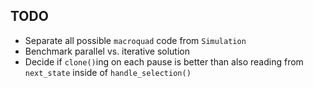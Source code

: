 ## TODO
- Separate all possible `macroquad` code from `Simulation`
- Benchmark parallel vs. iterative solution
- Decide if `clone()`ing on each pause is better than also reading from `next_state` inside of `handle_selection()`